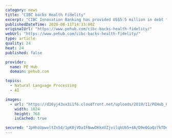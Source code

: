 ```yaml
---
category: news
title: "CIBC backs Health Fidelity"
excerpt: "CIBC Innovation Banking has provided US$5.5 million in debt financing to San Francisco-based Health Fidelity, a clinical natural language processing technology platform."
publishedDateTime: 2020-08-11T14:33:00Z
originalUrl: "https://www.pehub.com/cibc-backs-health-fidelity/"
webUrl: "https://www.pehub.com/cibc-backs-health-fidelity/"
type: article
quality: 24
heat: 24
published: false

provider:
  name: PE Hub
  domain: pehub.com

topics:
  - Natural Language Processing
  - AI

images:
  - url: "https://d16yj43vx3i1f6.cloudfront.net/uploads/2019/11/PEHub_Credit.jpg"
    width: 1024
    height: 768
    isCached: true

secured: "JpHhoUpwvltZn54/1pK0jVDaIFNwwDKkmVZjvilqkUb5+4A/D9e0GaQz7kTDdr841GTKWg9c5Exq81Soz2Gj8bsaznSOxqcQMmJ8/wVfseVxGwnNGVqH0F7uGn1V+0YOydpFtl+ztrbs8If2lb0+mSqwKcqAL6fUG5ebdLPnlgxU9F9y4McauWkOAR9Ruau6ml6F0/J6cZsMucJ/V+uxcKwqHOBCV+9T3++WKdbxmpj5aPz+5N2XhmN+cU2g4KZreBJVEd8Zqbco3Kirth4kFhE5Z5gbJVGHFFJxNMkcw7zH9IrUntdTwSEJFBqg4uTvIRG6OhQqttsTRBsSagqD5A==;bdlkuBRFGlUkEf5/ZndkTA=="
---
```


